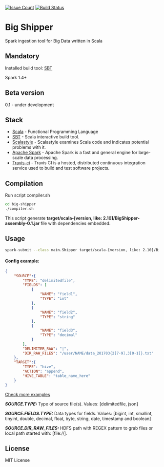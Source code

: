 [![Issue Count](https://lima.codeclimate.com/github/mvrpl/big-shipper/badges/issue_count.svg)](https://lima.codeclimate.com/github/mvrpl/big-shipper)
[![Build Status](https://travis-ci.org/mvrpl/big-shipper.svg?branch=master)](https://travis-ci.org/mvrpl/big-shipper)

# Big Shipper
Spark ingestion tool for Big Data written in Scala

## Mandatory
Installed build tool: [SBT](http://www.scala-sbt.org)

Spark 1.4+
## Beta version
0.1 - under development

## Stack

* [Scala](https://www.scala-lang.org/) - Functional Programming Language
* [SBT](http://www.scala-sbt.org) - Scala interactive build tool.
* [Scalastyle](http://www.scalastyle.org/) - Scalastyle examines Scala code and indicates potential problems with it.
* [Apache Spark](http://spark.apache.org/) - Apache Spark is a fast and general engine for large-scale data processing.
* [Travis-ci](https://travis-ci.org/) - Travis CI is a hosted, distributed continuous integration service used to build and test software projects.

## Compilation
Run script compiler.sh
```sh
cd big-shipper
./compiler.sh
```
This script generate **target/scala-[version, like: 2.10]/BigShipper-assembly-0.1.jar** file with dependencies embedded.
## Usage
```sh
spark-submit --class main.Shipper target/scala-[version, like: 2.10]/BigShipper-assembly-0.1.jar -c /path_to/config.json --loglevel debug
```
#### Config example:
```json
{
	"SOURCE":{
		"TYPE": "delimitedfile",
		"FIELDS": [
			{
				"NAME": "field1",
				"TYPE": "int"
			},
			{
				"NAME": "field2",
				"TYPE": "string"
			},
			{
				"NAME": "field3",
				"TYPE": "decimal"
			}
		],
		"DELIMITER_RAW": "|",
		"DIR_RAW_FILES": "/user/NAME/data_201703{2[7-9],3[0-1]}.txt"
	},
	"TARGET":{
		"TYPE": "hive",
		"ACTION": "append",
		"HIVE_TABLE": "table_name_here"
	}
}
```
[Check more examples](https://github.com/mvrpl/big-shipper/wiki/Config-Templates)

***SOURCE.TYPE:*** Type of source file(s). Values: [delimitedfile, json]

***SOURCE.FIELDS.TYPE:*** Data types for fields. Values: [bigint, int, smallint, tinyint, double, decimal, float, byte,  string, date, timestamp and boolean]

***SOURCE.DIR_RAW_FILES:*** HDFS path with REGEX pattern to grab files or local path started with: [file://].
## License
MIT License

